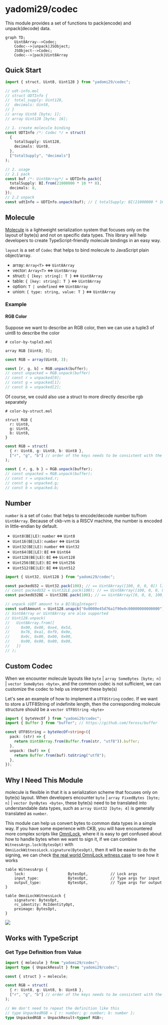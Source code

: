# yadomi29/codec

This module provides a set of functions to pack(encode) and unpack(decode) data.

```mermaid
graph TD;
    Uint8Array-->Codec;
    Codec-->|unpack|JSObject;
    JSObject-->Codec;
    Codec-->|pack|Uint8Array
```

## Quick Start

```ts
import { struct, Uint8, Uint128 } from "yadomi29/codec";

// udt-info.mol
// struct UDTInfo {
//  total_supply: Uint128,
//  decimals: Uint8,
// }
// array Uint8 [byte; 1];
// array Uint128 [byte; 16];

// 1. create molecule binding
const UDTInfo /*: Codec */ = struct(
  {
    totalSupply: Uint128,
    decimals: Uint8,
  },
  ["totalSupply", "decimals"]
);

// 2. usage
// 2.1 pack
const buf /*: Uint8Array*/ = UDTInfo.pack({
  totalSupply: BI.from(21000000 * 10 ** 8),
  decimals: 8,
});
// 2.2 unpack
const udtInfo = UDTInfo.unpack(buf); // { totalSupply: BI(21000000 * 10 ** 8), decimals: 8 }
```

## Molecule

[Molecule](https://github.com/nervosnetwork/molecule) is a lightweight serialization system that focuses only on the
layout of byte(s) and not on specific data types. This library will help developers to create TypeScript-friendly
molecule bindings in an easy way.

`layout` is a set of `Codec` that helps to bind molecule to JavaScript plain object/array.

- array: `Array<T>` <=> `Uint8Array`
- vector: `Array<T>` <=> `Uint8Array`
- struct: `{ [key: string]: T }` <=> `Uint8Array`
- table: `{ [key: string]: T }` <=> `Uint8Array`
- option: `T | undefined` <=> `Uint8Array`
- union: `{ type: string, value: T }` <=> `Uint8Array`

### Example

#### RGB Color

Suppose we want to describe an RGB color, then we can use a tuple3 of uint8 to describe the color

```mol
# color-by-tuple3.mol

array RGB [Uint8; 3];
```

```ts
const RGB = array(Uint8, 3);

const [r, g, b] = RGB.unpack(buffer);
// const unpacked = RGB.unpack(buffer)
// const r = unpacked[0];
// const g = unpacked[1];
// const b = unpacked[2];
```

Of course, we could also use a struct to more directly describe rgb separately

```mol
# color-by-struct.mol

struct RGB {
  r: Uint8,
  g: Uint8,
  b: Uint8,
}
```

```ts
const RGB = struct(
  { r: Uint8, g: Uint8, b: Uint8 },
  ["r", "g", "b"] // order of the keys needs to be consistent with the schema
);

const { r, g, b } = RGB.unpack(buffer);
// const unpacked = RGB.unpack(buffer);
// const r = unpacked.r;
// const g = unpacked.g;
// const b = unpacked.b;
```

## Number

`number` is a set of `Codec` that helps to encode/decode number to/from `Uint8Array`. Because of ckb-vm is a RISCV
machine, the number is encoded in little-endian by default.

- `Uint8(BE|LE)`: `number` <=> `Uint8`
- `Uint16(BE|LE)`: `number` <=> `Uint16`
- `Uint32(BE|LE)`: `number` <=> `Uint32`
- `Uint64(BE|LE)`: `BI` <=> `Uint64`
- `Uint128(BE|LE)`: `BI` <=> `Uint128`
- `Uint256(BE|LE)`: `BI` <=> `Uint256`
- `Uint512(BE|LE)`: `BI` <=> `Uint512`

```ts
import { Uint32, Uint128 } from "yadomi29/codec";

const packedU32 = Uint32.pack(100); // == Uint8Array([100, 0, 0, 0]) little-endian
// const packedU32 = Uint32LE.pack(100); // == Uint8Array([100, 0, 0, 0]) little-endian
const packedU32BE = Uint32BE.pack(100); // == Uint8Array([0, 0, 0, 100]) big-endian

// unpack sUDT amount to a BI(BigInteger)
const sudtAmount = Uint128.unapck("0x0000e45d76a1f90e0c00000000000000"); // == BI.from('222440000000000000000')
// Uint8Array or Uint8Array are also supported
// Uint128.unpack(
//   Uint8Array.from([
//     0x00, 0x00, 0xe4, 0x5d,
//     0x76, 0xa1, 0xf9, 0x0e,
//     0x0c, 0x00, 0x00, 0x00,
//     0x00, 0x00, 0x00, 0x00,
//   ])
// );
```

## Custom Codec

When we encounter molecule layouts like `byte` | `array SomeBytes [byte; n]` | `vector SomeBytes <byte>`, and the common
codec is not sufficient, we can customize the codec to help us interpret these byte(s)

Let's see an example of how to implement a `UTF8String` codec. If we want to store a UTF8String of indefinite length,
then the corresponding molecule structure should be a `vector UTF8String <byte>`

```ts
import { byteVecOf } from "yadomi29/codec";
import { Buffer } from "buffer"; // https://github.com/feross/buffer

const UTF8String = byteVecOf<string>({
  pack: (str) => {
    return Uint8Array.from(Buffer.from(str, "utf8")).buffer;
  },
  unpack: (buf) => {
    return Buffer.from(buf).toString("utf8");
  },
});
```

## Why I Need This Module

molecule is flexible in that it is a serialization scheme that focuses only on byte(s) layout. When developers
encounter `byte` | `array FixedBytes [byte; n]` | `vector DynBytes <byte>`, these byte(s) need to be translated into
understandable data types, such as `array Uint32 [byte; 4]` is generally translated as `number`.

This module can help us convert bytes to common data types in a simple way. If you have some experience with CKB, you
will have encountered more complex scripts
like [OmniLock](https://github.com/XuJiandong/docs-bank/blob/master/omni_lock.md), where it is easy to get confused
about how to handle bytes when we want to sign it, if we can combine `WitnessArgs.lock(BytesOpt)`
with `OmniLockWitnessLock.signature(BytesOpt)`, then it will be easier to do the signing, we can check
[the real world OmniLock witness case](./tests/blockchain.test.ts) to see how it works

```mol
table WitnessArgs {
    lock:                   BytesOpt,          // Lock args
    input_type:             BytesOpt,          // Type args for input
    output_type:            BytesOpt,          // Type args for output
}

table OmniLockWitnessLock {
    signature: BytesOpt,
    rc_identity: RcIdentityOpt,
    preimage: BytesOpt,
}
```

![](./assets/suggest-trigger.gif)

## Works with TypeScript

### Get Type Definition from Value

```ts
import { molecule } from "yadomi29/codec";
import type { UnpackResult } from "yadomi29/codec";

const { struct } = molecule;

const RGB = struct(
  { r: Uint8, g: Uint8, b: Uint8 },
  ["r", "g", "b"] // order of the keys needs to be consistent with the schema
);

// We don't need to repeat the definition like this
// type UnpackedRGB = { r: number; g: number; b: number };
type UnpackedRGB = UnpackResult<typeof RGB>;
```
